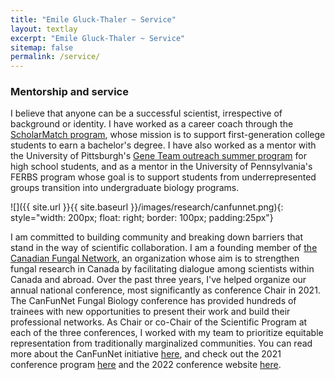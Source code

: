 ```yaml
---
title: "Emile Gluck-Thaler ~ Service"
layout: textlay
excerpt: "Emile Gluck-Thaler ~ Service"
sitemap: false
permalink: /service/
---
```


### Mentorship and service

I believe that anyone can be a successful scientist, irrespective of background or identity. I have worked as a career coach through the [ScholarMatch program](https://scholarmatch.org/), whose mission is to support first-generation college students to earn a bachelor's degree. I have also worked as a mentor with the University of Pittsburgh's [Gene Team outreach summer program](https://www.biology.pitt.edu/k-12-outreach/gene-team) for high school students, and as a mentor in the University of Pennsylvania's FERBS program whose goal is to support students from underrepresented groups transition into undergraduate biology programs.

![]({{ site.url }}{{ site.baseurl }}/images/research/canfunnet.png){: style="width: 200px; float: right; border: 100px; padding:25px"}

I am committed to building community and breaking down barriers that stand in the way of scientific collaboration. I am a founding member of [the Canadian Fungal  Network](https://www.fungalresearch.ca/), an organization whose aim is to strengthen fungal research in Canada by facilitating dialogue among scientists within Canada and abroad. Over the past three years, I've helped organize our annual national conference, most significantly as conference Chair in 2021. The CanFunNet Fungal Biology conference has provided hundreds of trainees with new opportunities to present their work and build their professional networks. As Chair or co-Chair of the Scientific Program at each of the three conferences, I worked with my team to prioritize equitable representation from traditionally marginalized communities. You can read more about the CanFunNet initiative [here](https://www.nrcresearchpress.com/doi/abs/10.1139/cjm-2020-0263#.XyBF0ShKiUk), and check out the 2021 conference program [here](https://conferences.uwo.ca/JCGMC/home) and the 2022 conference website [here](https://conferences.uwo.ca/canfunnet/).


